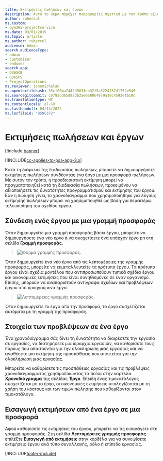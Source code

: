 ```yaml
---
title: Εκτιμήσεις πωλήσεων και έργων
description: Αυτό το θέμα παρέχει πληροφορίες σχετικά με τον τρόπο αξιοποίησης του χρονοδιαγράμματος και των εκτιμήσεων στη διαδικασία πωλήσεων.
author: ruhercul
ms.custom:
- dyn365-projectservice
ms.date: 03/01/2019
ms.topic: article
ms.author: ruhercul
audience: Admin
search.audienceType:
- admin
- customizer
- enduser
search.app:
- D365CE
- D365PS
- ProjectOperations
ms.reviewer: johnmichalak
ms.openlocfilehash: 35cf804a7442d3033db32f5a5224737d1752e549
ms.sourcegitcommit: c0792bd65d92db25e0e8864879a19c4b93efb10c
ms.translationtype: HT
ms.contentlocale: el-GR
ms.lasthandoff: 04/14/2022
ms.locfileid: "8596372"
---
```

# <a name="sales-estimates-and-projects"></a>Εκτιμήσεις πωλήσεων και έργων

[!include [banner](../includes/psa-now-project-operations.md)]

[!INCLUDE[cc-applies-to-psa-app-3.x](../includes/cc-applies-to-psa-app-3x.md)]

Κατά τη διάρκεια της διαδικασίας πωλήσεων, μπορείτε να δημιουργήσετε εκτιμήσεις πωλήσεων συνδέοντας ένα έργο με μια προσφορά πωλήσεων. Με αυτόν τον τρόπο, η προσδιοριστική εκτίμηση μπορεί να πραγματοποιηθεί κατά τη διαδικασία πωλήσεων, προκειμένου να αξιοποιήσετε τις δυνατότητες προγραμματισμού και εκτίμησης του έργου. Εάν η πώληση γίνει, το χρονοδιάγραμμα που χρησιμοποιήθηκε για λόγους εκτίμησης πωλήσεων μπορεί να χρησιμοποιηθεί ως βάση για περαιτέρω τελειοποίηση του σχεδίου έργου.

## <a name="linking-a-project-to-a-quote-line"></a>Σύνδεση ενός έργου με μια γραμμή προσφοράς

Όταν δημιουργείτε μια γραμμή προσφοράς βάσει έργου, μπορείτε να δημιουργήσετε ένα νέο έργο ή να συσχετίσετε ένα υπάρχον έργο pn στη σελίδα **Γραμμή προσφοράς**. 

> ![Φόρμα γραμμής προσφοράς.](media/project-8.png)
 
Όταν δημιουργείτε ένα νέο έργο από τις λεπτομέρειες της γραμμής προσφοράς, μπορείτε να εκμεταλλευτείτε τα πρότυπα έργου. Τα πρότυπα έργου είναι σχέδια μοντέλου που αντιπροσωπεύουν τυπικά σχέδια έργου και οικονομικές εκτιμήσεις που είναι συνηθισμένες σε έναν οργανισμό. Επίσης, μπορούν να αναπαριστούν αντίγραφα σχεδίων και προβλέψεων έργου από προηγούμενα έργα.

> ![Λεπτομέρειες γραμμής προσφοράς.](media/project-9.png)
  
Όταν δημιουργείτε το έργο από την προσφορά, το έργο συσχετίζεται αυτόματα με τη γραμμή της προσφοράς.

## <a name="components-of-estimates-in-a-project"></a>Στοιχεία των προβλέψεων σε ένα έργο

Ένα χρονοδιάγραμμα σάς δίνει τη δυνατότητα να διαιρέσετε την εργασία σε εργασίες, να διατηρήσετε μια ιεραρχία εργασιών, να καθορίσετε τους πόρους που απαιτούνται για την ολοκλήρωση μιας εργασίας και να αναθέσετε μια εκτίμηση της προσπάθειας που απαιτείται για την ολοκλήρωση μιας εργασίας.

Μπορείτε να καθορίσετε τις προσπάθειες εργασίας και τις προβλέψεις χρονοδιαγράμματος χρησιμοποιώντας τα πεδία στην καρτέλα **Χρονοδιάγραμμα** της σελίδας **Έργο**. Επειδή ένας τιμοκατάλογος συσχετίζεται με το έργο, οι οικονομικές εκτιμήσεις υπολογίζονται με τη χρήση του κόστους και των τιμών πώλησης που καθορίζονται στον τιμοκατάλογο.

## <a name="importing-estimates-from-a-project-into-a-quote"></a>Εισαγωγή εκτιμήσεων από ένα έργο σε μια προσφορά

Αφού καθορίσετε τις εκτιμήσεις του έργου, μπορείτε να τις εισαγάγετε στη γραμμή προσφοράς. Στη σελίδα **Λεπτομέρειες γραμμής προσφοράς** επιλέξτε **Εισαγωγή από εκτιμήσεις** στην κορδέλα για να συνοψίσετε εκτιμήσεις έργου ανά τύπο συναλλαγής, ρόλο ή επίπεδο εργασίας.


[!INCLUDE[footer-include](../includes/footer-banner.md)]
